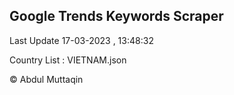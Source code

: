

## Google Trends Keywords Scraper 
 
Last Update 17-03-2023 , 13:48:32

Country List :
VIETNAM.json



© Abdul Muttaqin 
